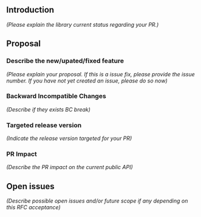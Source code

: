 ## Introduction

_(Please explain the library current status regarding your PR.)_

## Proposal

### Describe the new/upated/fixed feature

_(Please explain your proposal. If this is a issue fix, please provide the issue number. If you have not yet created an issue, please do so now)_

### Backward Incompatible Changes

_(Describe if they exists BC break)_

### Targeted release version

_(Indicate the release version targeted for your PR)_

### PR Impact

_(Describe the PR impact on the current public API)_

## Open issues

_(Describe possible open issues and/or future scope if any depending on this RFC acceptance)_
